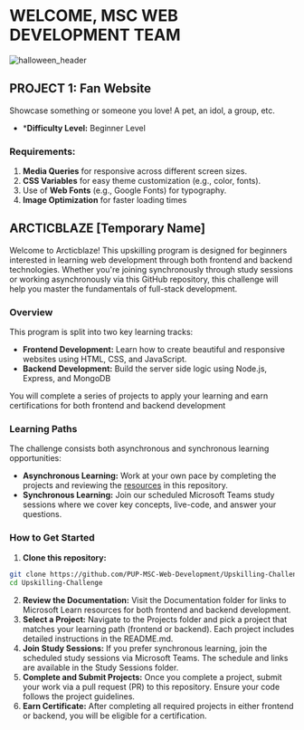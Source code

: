 # WELCOME, MSC WEB DEVELOPMENT TEAM

![halloween_header](https://insert_your_image_here.jpg)

## PROJECT 1: Fan Website

Showcase something or someone you love! A pet, an idol, a group, etc.

* ***Difficulty Level:** Beginner Level

### **Requirements:** 

1. **Media Queries** for responsive across different screen sizes.
2. **CSS Variables** for easy theme customization (e.g., color, fonts).
3. Use of **Web Fonts** (e.g., Google Fonts) for typography.
4. **Image Optimization** for faster loading times

## ARCTICBLAZE [Temporary Name]

Welcome to Arcticblaze! This upskilling program is designed for beginners interested in learning web development through both frontend and backend technologies. Whether you're joining synchronously through study sessions or working asynchronously via this GitHub repository, this challenge will help you master the fundamentals of full-stack development.

### Overview

This program is split into two key learning tracks:

* **Frontend Development:** Learn how to create beautiful and responsive websites using HTML, CSS, and JavaScript.
* **Backend Development:** Build the server side logic using Node.js, Express, and MongoDB

You will complete a series of projects to apply your learning and earn certifications for both frontend and backend development

### Learning Paths

The challenge consists both asynchronous and synchronous learning opportunities:

* **Asynchronous Learning:** Work at your own pace by completing the projects and reviewing the [resources](url) in this repository.
* **Synchronous Learning:** Join our scheduled Microsoft Teams study sessions where we cover key concepts, live-code, and answer your questions.

### How to Get Started

1. **Clone this repository:**

```bash
git clone https://github.com/PUP-MSC-Web-Development/Upskilling-Challenge.git
cd Upskilling-Challenge
```

2. **Review the Documentation:** Visit the Documentation folder for links to Microsoft Learn resources for both frontend and backend development.
3. **Select a Project:** Navigate to the Projects folder and pick a project that matches your learning path (frontend or backend). Each project includes detailed instructions in the README.md.
4. **Join Study Sessions:** If you prefer synchronous learning, join the scheduled study sessions via Microsoft Teams. The schedule and links are available in the Study Sessions folder.
5. **Complete and Submit Projects:** Once you complete a project, submit your work via a pull request (PR) to this repository. Ensure your code follows the project guidelines.
6. **Earn Certificate:** After completing all required projects in either frontend or backend, you will be eligible for a certification.
